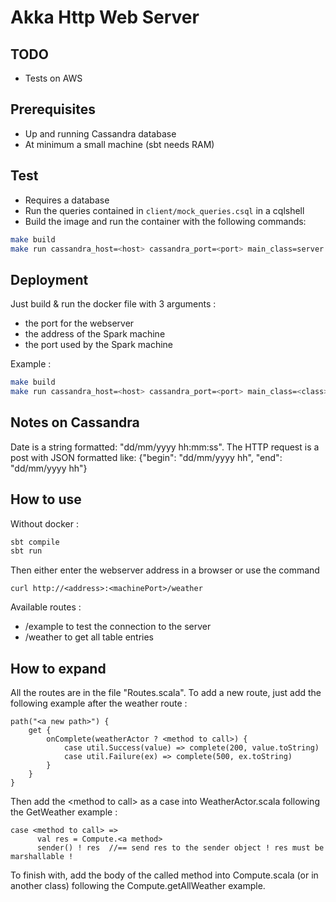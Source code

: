 # Akka Http Web Server

## TODO

* Tests on AWS

## Prerequisites

* Up and running Cassandra database
* At minimum a small machine (sbt needs RAM)

## Test

* Requires a database
* Run the queries contained in `client/mock_queries.csql` in a cqlshell
* Build the image and run the container with the following commands:
```sh
make build
make run cassandra_host=<host> cassandra_port=<port> main_class=server.AkkaHttpServer
```

## Deployment

Just build & run the docker file with 3 arguments :
* the port for the webserver
* the address of the Spark machine
* the port used by the Spark machine

Example :
```sh
make build
make run cassandra_host=<host> cassandra_port=<port> main_class=<class>
```

## Notes on Cassandra
Date is a string formatted: "dd/mm/yyyy hh:mm:ss".
The HTTP request is a post with JSON formatted like: {"begin": "dd/mm/yyyy hh", "end": "dd/mm/yyyy hh"}

## How to use
Without docker :
```sh
sbt compile
sbt run
```
Then either enter the webserver address in a browser or use the command 
```
curl http://<address>:<machinePort>/weather
```
Available routes :
* /example to test the connection to the server
* /weather to get all table entries

## How to expand
All the routes are in the file "Routes.scala". To add a new route, just add the following example after the weather route :
```
path("<a new path>") {
    get {
        onComplete(weatherActor ? <method to call>) {
        	case util.Success(value) => complete(200, value.toString)
        	case util.Failure(ex) => complete(500, ex.toString)
    	}
    }
}
```
Then add the \<method to call\> as a case into WeatherActor.scala following the GetWeather example :
```
case <method to call> =>
      val res = Compute.<a method>
      sender() ! res  //== send res to the sender object ! res must be marshallable !
```
To finish with, add the body of the called method into Compute.scala (or in another class) following the Compute.getAllWeather example.
